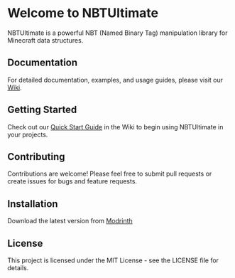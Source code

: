 # Welcome to NBTUltimate

NBTUltimate is a powerful NBT (Named Binary Tag) manipulation library for Minecraft data structures.

## Documentation
For detailed documentation, examples, and usage guides, please visit our [Wiki](https://github.com/inon-13/NBTUltimate/wiki).

## Getting Started
Check out our [Quick Start Guide](https://github.com/inon-13/NBTUltimate/wiki) in the Wiki to begin using NBTUltimate in your projects.

## Contributing
Contributions are welcome! Please feel free to submit pull requests or create issues for bugs and feature requests.

## Installation
Download the latest version from [Modrinth](https://modrinth.com/project/nbtultimate)
## License
This project is licensed under the MIT License - see the LICENSE file for details.